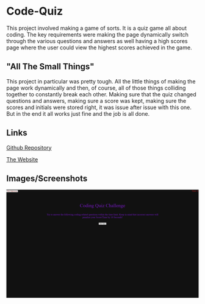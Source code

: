 # Code-Quiz
This project involved making a game of sorts. It is a quiz game all about coding. The key requirements were making the page dynamically switch through the various questions and answers as well having a high scores page where the user could view the highest scores achieved in the game.

## "All The Small Things"
This project in particular was pretty tough. All the little things of making the page work dynamically and then, of course, all of those things colliding together to constantly break each other. Making sure that the quiz changed questions and answers, making sure a score was kept, making sure the scores and initials were stored right, it was issue after issue with this one. But in the end it all works just fine and the job is all done.

## Links

[Github Repository](https://github.com/JGuerrero126/Code-Quiz)

[The Website](https://jguerrero126.github.io/Code-Quiz/)

## Images/Screenshots

![Screenshot](Screenshot.png)